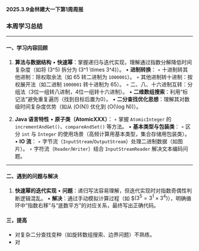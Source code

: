 **2025.3.9金林建大一下第1周周报**


### **本周学习总结**

---

#### **一、学习内容回顾**
1. **算法与数据结构** 
   • **快速幂**：掌握递归与迭代实现，理解通过指数分解降低时间复杂度（如将 \(3^5\) 拆分为 \(3^1 \times 3^4\)）。 
   • **进制转换**： 
     ◦ 十进制转其他进制：除权取余法（如 65 转二进制为 `1000001`）。 
     ◦ 其他进制转十进制：按权展开法（如二进制 `1000001` 转十进制为 65）。 
     ◦ 二、八、十六进制互转：分组法（3位一组转八进制，4位一组转十六进制）。 
   • **二维数组搜索**：利用“标记法”避免重复遍历（找到目标后置为0）。 
   • **二分查找优化思想**：理解其对数级时间复杂度优势（如从 \(O(N)\) 优化到 \(O(\log N)\)）。

2. **Java 语言特性** 
   • **原子类（AtomicXXX）**： 
     ◦ 掌握 `AtomicInteger` 的 `incrementAndGet()`、`compareAndSet()` 等方法。 
   • **基本类型与包装类**： 
     ◦ 区分 `int` 与 `Integer` 的使用场景（高频计算用基本类型，集合存储用包装类）。 
   • **IO 流**： 
     ◦ 字节流（`InputStream`/`OutputStream`）处理二进制数据（如图片）。 
     ◦ 字符流（`Reader`/`Writer`）结合 `InputStreamReader` 解决文本编码问题。  

---

#### **二、遇到的问题与解决**
1. **快速幂的迭代实现** 
   • **问题**：递归写法容易理解，但迭代实现时对指数奇偶性判断逻辑混乱。 
   • **解决**：通过手动模拟计算过程（如 \$$(3^5 = 3^{1} \times 3^{4})$），明确循环中“指数右移”与“底数平方”的对应关系，最终写出正确代码。

   

#### **三，提高**

- 对复杂二分查找变种（如旋转数组搜索、边界问题）不熟练。 
- 对
